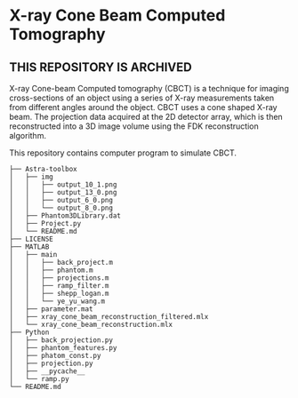 # X-ray Cone Beam Computed Tomography

## THIS REPOSITORY IS ARCHIVED

X-ray Cone-beam Computed tomography (CBCT) is a technique for imaging cross-sections of an object using a series of X-ray measurements taken from
different angles around the object. CBCT uses a cone shaped X-ray beam.
The projection data acquired at the 2D detector array, which is then reconstructed into a 3D image volume using the FDK reconstruction
algorithm.

This repository contains computer program to simulate CBCT.


```
├── Astra-toolbox
│   ├── img
│   │   ├── output_10_1.png
│   │   ├── output_13_0.png
│   │   ├── output_6_0.png
│   │   └── output_8_0.png
│   ├── Phantom3DLibrary.dat
│   ├── Project.py
│   └── README.md
├── LICENSE
├── MATLAB
│   ├── main
│   │   ├── back_project.m
│   │   ├── phantom.m
│   │   ├── projections.m
│   │   ├── ramp_filter.m
│   │   ├── shepp_logan.m
│   │   └── ye_yu_wang.m
│   ├── parameter.mat
│   ├── xray_cone_beam_reconstruction_filtered.mlx
│   └── xray_cone_beam_reconstruction.mlx
├── Python
│   ├── back_projection.py
│   ├── phantom_features.py
│   ├── phatom_const.py
│   ├── projection.py
│   ├── __pycache__
│   └── ramp.py
└── README.md
```

